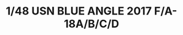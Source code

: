 ---
layout: product
title: "1/48 USN BLUE ANGLE 2017 F/A-18A/B/C/D"
price: "6200" 
desc: "Maketa"
img_path: "/assets/img/KIN48073.webp"
brand: "N/A"
available: false
special_offer: false
new: false
soon: false
cat: "010000"
subcat: "010700"
subsubcat: "0N/A"
sifra: "KIN48073"
popular: false
---